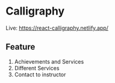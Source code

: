 # Calligraphy
Live: https://react-calligraphy.netlify.app/
## Feature
1. Achievements and Services
2. Different Services
3. Contact to instructor

